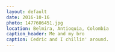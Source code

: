 ```yaml
---
layout: default
date: 2016-10-16
photo: 1477606451.jpg
location: Belmira, Antioquia, Colombia
caption_header: Me and my bro
caption: Cedric and I chillin' around.
---
```

